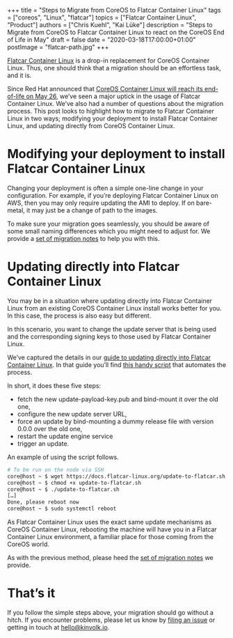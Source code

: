 +++
title = "Steps to Migrate from CoreOS to Flatcar Container Linux"
tags = ["coreos", "Linux", "flatcar"]
topics = ["Flatcar Container Linux", "Product"]
authors = ["Chris Kuehl", "Kai Lüke"]
description = "Steps to Migrate from CoreOS to Flatcar Container Linux to react on the CoreOS End of Life in May"
draft = false
date = "2020-03-18T17:00:00+01:00"
postImage = "flatcar-path.jpg"
+++

[Flatcar Container Linux](https://www.flatcar-linux.org/) is a drop-in replacement for CoreOS Container Linux. Thus, one should think that a migration should be an effortless task, and it is.

Since Red Hat announced that [CoreOS Container Linux will reach its end-of-life on May 26](https://coreos.com/os/eol/), we’ve seen a major uptick in the usage of Flatcar Container Linux. We’ve also had a number of questions about the migration process. This post looks to highlight how to migrate to Flatcar Container Linux in two ways; modifying your deployment to install Flatcar Container Linux, and updating directly from CoreOS Container Linux.


# Modifying your deployment to install Flatcar Container Linux

Changing your deployment is often a simple one-line change in your configuration. For example, if you’re deploying Flatcar Container Linux on AWS, then you may only require updating the AMI to deploy. If on bare-metal, it may just be a change of path to the images.

To make sure your migration goes seamlessly, you should be aware of some small naming differences which you might need to adjust for. We provide a [set of migration notes](https://docs.flatcar-linux.org/os/migrate-from-container-linux/) to help you with this.


# Updating directly into Flatcar Container Linux

You may be in a situation where updating directly into Flatcar Container Linux from an existing CoreOS Container Linux install works better for you. In this case, the process is also easy but different.

In this scenario, you want to change the update server that is being used and the corresponding signing keys to those used by Flatcar Container Linux.

We’ve captured the details in our [guide to updating directly into Flatcar Container Linux](https://docs.flatcar-linux.org/os/update-from-container-linux/). In that guide you’ll find [this handy script](https://docs.flatcar-linux.org/update-to-flatcar.sh) that automates the process.

In short, it does these five steps:

* fetch the new update-payload-key.pub and bind-mount it over the old one,
* configure the new update server URL,
* force an update by bind-mounting a dummy release file with version 0.0.0 over the old one,
* restart the update engine service
* trigger an update.

An example of using the script follows.

```bash
# To be run on the node via SSH
core@host ~ $ wget https://docs.flatcar-linux.org/update-to-flatcar.sh
core@host ~ $ chmod +x update-to-flatcar.sh
core@host ~ $ ./update-to-flatcar.sh
[…]
Done, please reboot now
core@host ~ $ sudo systemctl reboot
```

As Flatcar Container Linux uses the exact same update mechanisms as CoreOS Container Linux, rebooting the machine will have you in a Flatcar Container Linux environment, a familiar place for those coming from the CoreOS world.

As with the previous method, please heed the [set of migration notes](https://docs.flatcar-linux.org/os/migrate-from-container-linux/) we provide.


# That’s it

If you follow the simple steps above, your migration should go without a hitch. If you encounter problems, please let us know by [filing an issue](https://github.com/flatcar-linux/Flatcar/issues) or getting in touch at [hello@kinvolk.io](mailto:hello@kinvolk.io).
